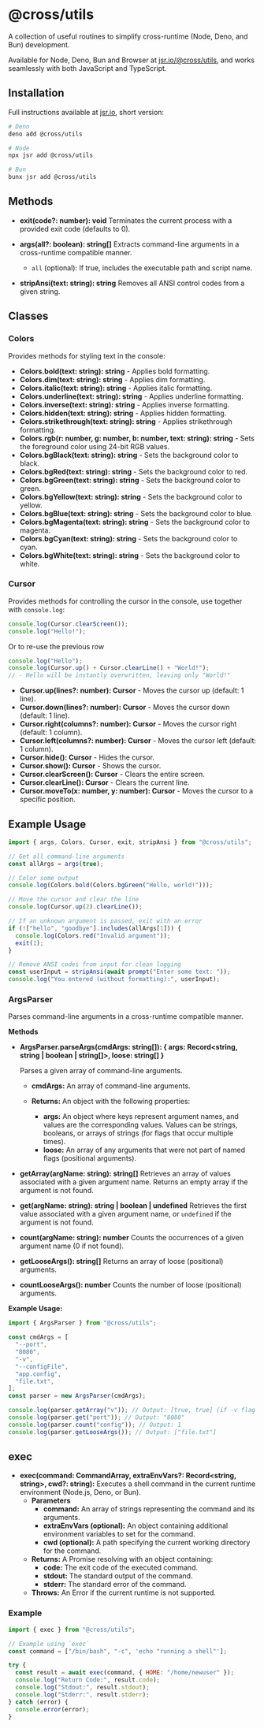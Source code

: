 # @cross/utils

A collection of useful routines to simplify cross-runtime (Node, Deno, and Bun)
development.

Available for Node, Deno, Bun and Browser at
[jsr.io/@cross/utils](https://jsr.io/@cross/utils), and works seamlessly with
both JavaScript and TypeScript.

## Installation

Full instructions available at [jsr.io](https://jsr.io/@cross/utils), short
version:

```bash
# Deno
deno add @cross/utils

# Node
npx jsr add @cross/utils

# Bun
bunx jsr add @cross/utils
```

## Methods

- **exit(code?: number): void** Terminates the current process with a provided
  exit code (defaults to 0).

- **args(all?: boolean): string[]** Extracts command-line arguments in a
  cross-runtime compatible manner.
  - `all` (optional): If true, includes the executable path and script name.

- **stripAnsi(text: string): string** Removes all ANSI control codes from a
  given string.

## Classes

### Colors

Provides methods for styling text in the console:

- **Colors.bold(text: string): string** - Applies bold formatting.
- **Colors.dim(text: string): string** - Applies dim formatting.
- **Colors.italic(text: string): string** - Applies italic formatting.
- **Colors.underline(text: string): string** - Applies underline formatting.
- **Colors.inverse(text: string): string** - Applies inverse formatting.
- **Colors.hidden(text: string): string** - Applies hidden formatting.
- **Colors.strikethrough(text: string): string** - Applies strikethrough
  formatting.
- **Colors.rgb(r: number, g: number, b: number, text: string): string** - Sets
  the foreground color using 24-bit RGB values.
- **Colors.bgBlack(text: string): string** - Sets the background color to black.
- **Colors.bgRed(text: string): string** - Sets the background color to red.
- **Colors.bgGreen(text: string): string** - Sets the background color to green.
- **Colors.bgYellow(text: string): string** - Sets the background color to
  yellow.
- **Colors.bgBlue(text: string): string** - Sets the background color to blue.
- **Colors.bgMagenta(text: string): string** - Sets the background color to
  magenta.
- **Colors.bgCyan(text: string): string** - Sets the background color to cyan.
- **Colors.bgWhite(text: string): string** - Sets the background color to white.

### Cursor

Provides methods for controlling the cursor in the console, use together with
`console.log`:

```js
console.log(Cursor.clearScreen());
console.log("Hello!");
```

Or to re-use the previous row

```js
console.log("Hello");
console.log(Cursor.up() + Cursor.clearLine() + "World!");
// - Hello will be instantly overwritten, leaving only "World!"
```

- **Cursor.up(lines?: number): Cursor** - Moves the cursor up (default: 1 line).
- **Cursor.down(lines?: number): Cursor** - Moves the cursor down (default: 1
  line).
- **Cursor.right(columns?: number): Cursor** - Moves the cursor right (default:
  1 column).
- **Cursor.left(columns?: number): Cursor** - Moves the cursor left (default: 1
  column).
- **Cursor.hide(): Cursor** - Hides the cursor.
- **Cursor.show(): Cursor** - Shows the cursor.
- **Cursor.clearScreen(): Cursor** - Clears the entire screen.
- **Cursor.clearLine(): Cursor** - Clears the current line.
- **Cursor.moveTo(x: number, y: number): Cursor** - Moves the cursor to a
  specific position.

## Example Usage

```javascript
import { args, Colors, Cursor, exit, stripAnsi } from "@cross/utils";

// Get all command-line arguments
const allArgs = args(true);

// Color some output
console.log(Colors.bold(Colors.bgGreen("Hello, world!")));

// Move the cursor and clear the line
console.log(Cursor.up(2).clearLine());

// If an unknown argument is passed, exit with an error
if (!["hello", "goodbye"].includes(allArgs[1])) {
  console.log(Colors.red("Invalid argument"));
  exit(1);
}

// Remove ANSI codes from input for clean logging
const userInput = stripAnsi(await prompt("Enter some text: "));
console.log("You entered (without formatting):", userInput);
```

### ArgsParser

Parses command-line arguments in a cross-runtime compatible manner.

**Methods**

- **ArgsParser.parseArgs(cmdArgs: string[]): { args: Record<string, string |
  boolean | string[]>, loose: string[] }**

  Parses a given array of command-line arguments.

  - **cmdArgs:** An array of command-line arguments.

  - **Returns:** An object with the following properties:
    - **args:** An object where keys represent argument names, and values are
      the corresponding values. Values can be strings, booleans, or arrays of
      strings (for flags that occur multiple times).
    - **loose:** An array of any arguments that were not part of named flags
      (positional arguments).

- **getArray(argName: string): string[]** Retrieves an array of values
  associated with a given argument name. Returns an empty array if the argument
  is not found.

- **get(argName: string): string | boolean | undefined** Retrieves the first
  value associated with a given argument name, or `undefined` if the argument is
  not found.

- **count(argName: string): number** Counts the occurrences of a given argument
  name (0 if not found).

- **getLooseArgs(): string[]** Returns an array of loose (positional) arguments.

- **countLooseArgs(): number** Counts the number of loose (positional)
  arguments.

**Example Usage:**

```javascript
import { ArgsParser } from "@cross/utils";

const cmdArgs = [
  "--port",
  "8080",
  "-v",
  "--configFile",
  "app.config",
  "file.txt",
];
const parser = new ArgsParser(cmdArgs);

console.log(parser.getArray("v")); // Output: [true, true] (if -v flag appeared multiple times)
console.log(parser.get("port")); // Output: "8080"
console.log(parser.count("config")); // Output: 1
console.log(parser.getLooseArgs()); // Output: ["file.txt"]
```

## exec

- **exec(command: CommandArray, extraEnvVars?: Record<string, string>, cwd?:
  string):** Executes a shell command in the current runtime environment
  (Node.js, Deno, or Bun).
  - **Parameters**
    - **command:** An array of strings representing the command and its
      arguments.
    - **extraEnvVars (optional):** An object containing additional environment
      variables to set for the command.
    - **cwd (optional):** A path specifying the current working directory for
      the command.
  - **Returns:** A Promise resolving with an object containing:
    - **code:** The exit code of the executed command.
    - **stdout:** The standard output of the command.
    - **stderr:** The standard error of the command.
  - **Throws:** An Error if the current runtime is not supported.

### Example

```js
import { exec } from "@cross/utils";

// Example using `exec`
const command = ["/bin/bash", "-c", 'echo "running a shell"'];

try {
  const result = await exec(command, { HOME: "/home/newuser" });
  console.log("Return Code:", result.code);
  console.log("Stdout:", result.stdout);
  console.log("Stderr:", result.stderr);
} catch (error) {
  console.error(error);
}
```
